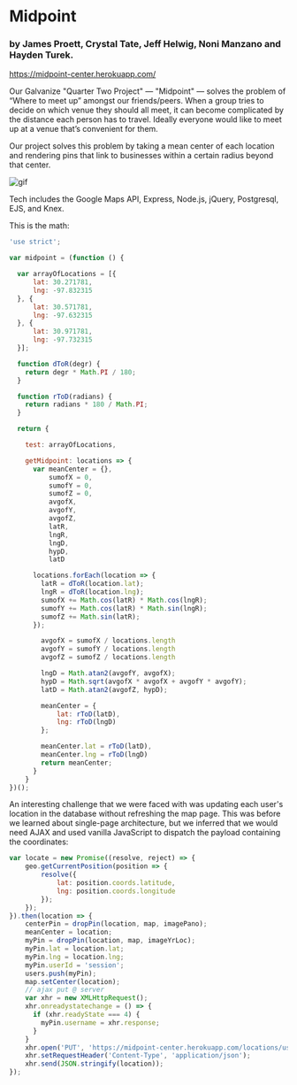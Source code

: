 <!--

<div id="readme" class="readme blob instapaper_body">
  <article class="markdown-body entry-content" itemprop="text"><h1><a id="user-content-sprintr" class="anchor" href="#sprintr" aria-hidden="true"><svg aria-hidden="true" class="octicon octicon-link" height="16" version="1.1" viewBox="0 0 16 16" width="16"><path fill-rule="evenodd" d="M4 9h1v1H4c-1.5 0-3-1.69-3-3.5S2.55 3 4 3h4c1.45 0 3 1.69 3 3.5 0 1.41-.91 2.72-2 3.25V8.59c.58-.45 1-1.27 1-2.09C10 5.22 8.98 4 8 4H4c-.98 0-2 1.22-2 2.5S3 9 4 9zm9-3h-1v1h1c1 0 2 1.22 2 2.5S13.98 12 13 12H9c-.98 0-2-1.22-2-2.5 0-.83.42-1.64 1-2.09V6.25c-1.09.53-2 1.84-2 3.25C6 11.31 7.55 13 9 13h4c1.45 0 3-1.69 3-3.5S14.5 6 13 6z"></path></svg></a>Midpoint</h1> -->

# Midpoint

### by James Proett, Crystal Tate, Jeff Helwig, Noni Manzano and Hayden Turek.
https://midpoint-center.herokuapp.com/


Our Galvanize "Quarter Two Project" — "Midpoint" — solves the problem of “Where to meet up” amongst our friends/peers. When a group tries to decide on which venue they should all meet, it can become complicated by the distance each person has to travel.  Ideally everyone would like to meet up at a venue that’s convenient for them.

Our project solves this problem by taking a mean center of each location and rendering pins that link to businesses within a certain radius beyond that center.

![gif](./public/image/hdmid.gif?raw=true)

Tech includes the Google Maps API, Express, Node.js, jQuery, Postgresql, EJS, and Knex.

This is the math:

```javascript
'use strict';

var midpoint = (function () {

  var arrayOfLocations = [{
      lat: 30.271781,
      lng: -97.832315
  }, {
      lat: 30.571781,
      lng: -97.632315
  }, {
      lat: 30.971781,
      lng: -97.732315
  }];

  function dToR(degr) {
    return degr * Math.PI / 180;
  }

  function rToD(radians) {
    return radians * 180 / Math.PI;
  }

  return {

    test: arrayOfLocations,

    getMidpoint: locations => {
      var meanCenter = {},
          sumofX = 0,
          sumofY = 0,
          sumofZ = 0,
          avgofX,
          avgofY,
          avgofZ,
          latR,
          lngR,
          lngD,
          hypD,
          latD

      locations.forEach(location => {
        latR = dToR(location.lat);
        lngR = dToR(location.lng);
        sumofX += Math.cos(latR) * Math.cos(lngR);
        sumofY += Math.cos(latR) * Math.sin(lngR);
        sumofZ += Math.sin(latR);
      });

        avgofX = sumofX / locations.length
        avgofY = sumofY / locations.length
        avgofZ = sumofZ / locations.length

        lngD = Math.atan2(avgofY, avgofX);
        hypD = Math.sqrt(avgofX * avgofX + avgofY * avgofY);
        latD = Math.atan2(avgofZ, hypD);

        meanCenter = {
            lat: rToD(latD),
            lng: rToD(lngD)
        };

        meanCenter.lat = rToD(latD),
        meanCenter.lng = rToD(lngD)
        return meanCenter;
      }
    }
})();
```
An interesting challenge that we were faced with was updating each user's location in the database without refreshing the map page. This was before we learned about single-page architecture, but we inferred that we would need AJAX and used vanilla JavaScript to dispatch the payload containing the coordinates:

```javascript
var locate = new Promise((resolve, reject) => {
    geo.getCurrentPosition(position => {
        resolve({
            lat: position.coords.latitude,
            lng: position.coords.longitude
        });
    });
}).then(location => {
    centerPin = dropPin(location, map, imagePano);
    meanCenter = location;
    myPin = dropPin(location, map, imageYrLoc);
    myPin.lat = location.lat;
    myPin.lng = location.lng;
    myPin.userId = 'session';
    users.push(myPin);
    map.setCenter(location);
    // ajax put @ server
    var xhr = new XMLHttpRequest();
    xhr.onreadystatechange = () => {
      if (xhr.readyState === 4) {
        myPin.username = xhr.response;
      }
    }
    xhr.open('PUT', 'https://midpoint-center.herokuapp.com/locations/users');
    xhr.setRequestHeader('Content-Type', 'application/json');
    xhr.send(JSON.stringify(location));
});
```
